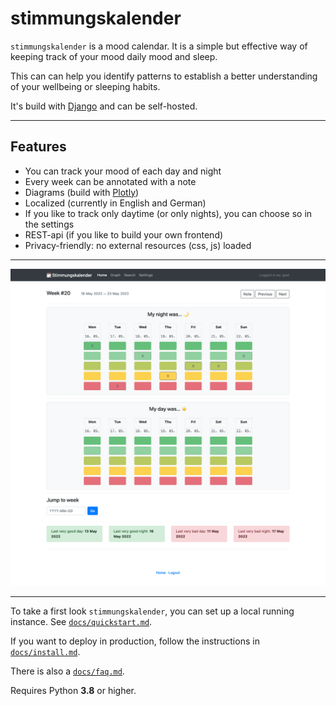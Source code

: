 # stimmungskalender

`stimmungskalender` is a mood calendar. It is a simple but effective way of keeping track of your mood daily mood and sleep.

This can can help you identify patterns to establish a better understanding of your wellbeing or sleeping habits.

It's build with [Django](https://www.djangoproject.com/) and can be self-hosted.

---

## Features

* You can track your mood of each day and night
* Every week can be annotated with a note
* Diagrams (build with [Plotly](https://plotly.com/))
* Localized (currently in English and German)
* If you like to track only daytime (or only nights), you can choose so in the settings
* REST-api (if you like to build your own frontend)
* Privacy-friendly: no external resources (css, js) loaded

---

![Screenshot of Stimmungskalender](.github/form.png)

---

To take a first look `stimmungskalender`, you can set up a local running instance. See [`docs/quickstart.md`](docs/quickstart.md).

If you want to deploy in production, follow the instructions in [`docs/install.md`](docs/install.md).

There is also a [`docs/faq.md`](docs/faq.md).

Requires Python **3.8** or higher.
